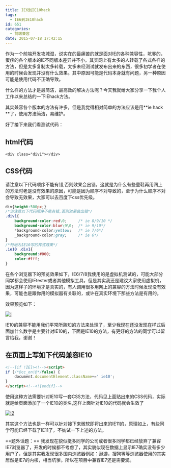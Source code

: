 ```yaml
---
title: IE6到IE10hack
tags:
  - IE6到IE10hack
id: 651
categories:
  - 前端兼容
date: 2015-07-18 17:42:15
---
```


作为一个前端开发攻城湿，说实在的最痛苦的就是面对IE的各种兼容性，坑爹的，蛋疼的各个版本的IE不同版本差异并不小。其实网上有太多的人转载了各式各样的方法，但是太多复制太多转载，太多未经测试就发布出来的东西，很多初学者在使用的时候会发现并没有什么效果。其中原因可能是代码本身就有问题，另一种原因可能是使用代码不正确导致。

什么样的方法才是最简洁，最高效的解决方法呢？今天我就给大家分享一下我个人工作以来总结的一下IEhack方法。

其实兼容各个版本的方法有许多，但是我觉得相对简单的方法应该是用**ie hack **了，使用方法简洁，易维护。

好了接下来我们看测试代码：

## html代码
```<div class="div1"></div>```

## CSS代码

请注意以下代码顺序不能有错,否则效果会出错，这就是为什么有些童鞋再用网上的方法时老是没有效果的原因，可能是因为顺序不对导致的，至于为什么顺序不对会导致无效果，大家可以去百度下css优先级。

```css
div{height:500px;}
/*请注意以下代码顺序不能有错,否则效果会出错*/
.div1{
	background-color:red\0;     /* ie 8/9/10 */
	background-color:blue\9\0;  /* ie 9/10*/
	*background-color:yellow;   /* ie 7/6*/
	_background-color:gray;     /* ie 6*/
}
/*特地为IE10写的样式效果*/
.ie10 .div1{
	background:#000;
	color:#fff;
}
```
在各个浏览器下的预览效果如下，IE6/7/8我使用的是虚拟机测试的，可能大部分同学都会使用IEtester或者其他模拟工具，但是其实我还是建议大家使用虚拟机，因为这样子的环境才是真实的，有人调用很多用网上的兼容的方法时候发现没有效果，可能也是跟你用的模拟器有关联的，或许在真实环境下那些方法是有用的。

效果预览如下：

[![i](http://www.npm8.com/wp-content/uploads/2015/07/i-650x422.jpg)](http://www.npm8.com/wp-content/uploads/2015/07/i.jpg)

IE10的兼容不能用我们平常所熟知的方法来处理了，至少我现在还没发现在样式后面加什么数字是主要针对IE10的，下面是IE10的方法，有更好的方法的同学可以留言给我，谢谢！

## 在页面上写如下代码兼容IE10

```html
<!--[if !IE]><!--><script>
if (/*@cc_on!@*/false) {
    document.documentElement.className+=' ie10';
}
</script><!--<![endif]-->
```
使用这种方法需要针对IE10写一套CSS方法，代码见上面贴出来的CSS代码，实际就是给页面添加了一个IE10的类名,这样上面针对IE10的代码就会生效了

[![i2](http://www.npm8.com/wp-content/uploads/2015/07/i2.jpg)
](http://www.npm8.com/wp-content/uploads/2015/07/i2.jpg)

其实这个方法也是一样可以针对接下来微软即将出来的IE11的，原理如上，有些同学可能已经下载了IE11了，不妨试一下上述的方法。

==题外话题：==
我发现在貌似挺多同学的公司或者很多同学都已经放弃了兼容IE7浏览器了，开发的时候都不考虑了，其实貌似现在数据上显示IE7确实没有多少用户了，但是其实我发现很多国内浏览器例如：遨游，搜狗等等浏览器使用的其实居然是IE7的内核，相当坑爹。所以在项目中兼容IE7还是需要滴。